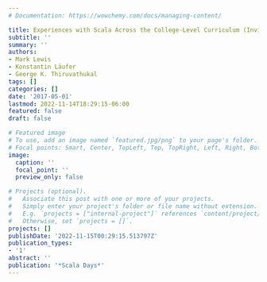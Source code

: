 ```yaml
---
# Documentation: https://wowchemy.com/docs/managing-content/

title: Experiences with Scala Across the College-Level Curriculum (Invited Talk)
subtitle: ''
summary: ''
authors:
- Mark Lewis
- Konstantin Läufer
- George K. Thiruvathukal
tags: []
categories: []
date: '2017-05-01'
lastmod: 2022-11-14T18:29:15-06:00
featured: false
draft: false

# Featured image
# To use, add an image named `featured.jpg/png` to your page's folder.
# Focal points: Smart, Center, TopLeft, Top, TopRight, Left, Right, BottomLeft, Bottom, BottomRight.
image:
  caption: ''
  focal_point: ''
  preview_only: false

# Projects (optional).
#   Associate this post with one or more of your projects.
#   Simply enter your project's folder or file name without extension.
#   E.g. `projects = ["internal-project"]` references `content/project/deep-learning/index.md`.
#   Otherwise, set `projects = []`.
projects: []
publishDate: '2022-11-15T00:29:15.513797Z'
publication_types:
- '1'
abstract: ''
publication: '*Scala Days*'
---
```

